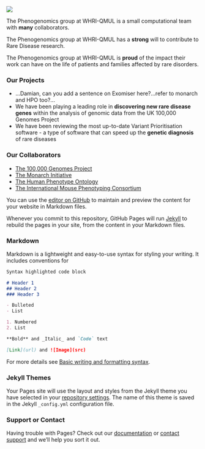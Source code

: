 ![](docs/assets/images/StraplineCards_ENGLISH.png)

The Phenogenomics group at WHRI-QMUL is a small computational team with **many** collaborators.  

The Phenogenomics group at WHRI-QMUL has a **strong** will to contribute to Rare Disease research.  

The Phenogenomics group at WHRI-QMUL is **proud** of the impact their work can have on the life of patients and families affected by rare disorders.


### Our Projects
- ...Damian, can you add a sentence on Exomiser here?...refer to monarch and HPO too?...
- We have been playing a leading role in **discovering new rare disease genes** within the analysis of genomic data from the UK 100,000 Genomes Project
- We have been reviewing the most up-to-date Variant Prioritisation software - a type of software that can speed up the **genetic diagnosis** of rare diseases

### Our Collaborators
- [The 100,000 Genomes Project](https://www.genomicsengland.co.uk/initiatives/100000-genomes-project)
- [The Monarch Initiative](https://monarchinitiative.org/)
- [The Human Phenotype Ontology](https://hpo.jax.org/app/)
- [The International Mouse Phenotyping Consortium](https://www.mousephenotype.org/)





 
 

You can use the [editor on GitHub](https://github.com/whri-phenogenomics/phenogenomics/edit/gh-pages/index.md) to maintain and preview the content for your website in Markdown files.

Whenever you commit to this repository, GitHub Pages will run [Jekyll](https://jekyllrb.com/) to rebuild the pages in your site, from the content in your Markdown files.

### Markdown

Markdown is a lightweight and easy-to-use syntax for styling your writing. It includes conventions for

```markdown
Syntax highlighted code block

# Header 1
## Header 2
### Header 3

- Bulleted
- List

1. Numbered
2. List

**Bold** and _Italic_ and `Code` text

[Link](url) and ![Image](src)
```

For more details see [Basic writing and formatting syntax](https://docs.github.com/en/github/writing-on-github/getting-started-with-writing-and-formatting-on-github/basic-writing-and-formatting-syntax).

### Jekyll Themes

Your Pages site will use the layout and styles from the Jekyll theme you have selected in your [repository settings](https://github.com/whri-phenogenomics/phenogenomics/settings/pages). The name of this theme is saved in the Jekyll `_config.yml` configuration file.

### Support or Contact

Having trouble with Pages? Check out our [documentation](https://docs.github.com/categories/github-pages-basics/) or [contact support](https://support.github.com/contact) and we’ll help you sort it out.

